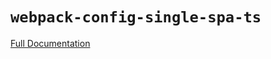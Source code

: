 # `webpack-config-single-spa-ts`

[Full Documentation](https://single-spa.js.org/docs/shared-webpack-configs#webpack-config-single-spa-ts)

